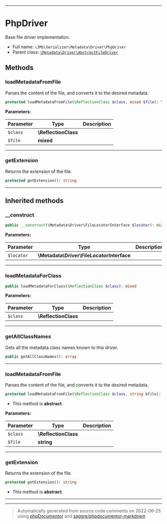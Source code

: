 ***

# PhpDriver

Base file driver implementation.



* Full name: `\JMS\Serializer\Metadata\Driver\PhpDriver`
* Parent class: [`\Metadata\Driver\AbstractFileDriver`](../../../../Metadata/Driver/AbstractFileDriver.md)




## Methods


### loadMetadataFromFile

Parses the content of the file, and converts it to the desired metadata.

```php
protected loadMetadataFromFile(\ReflectionClass $class, mixed $file): \Metadata\ClassMetadata|null
```








**Parameters:**

| Parameter | Type | Description |
|-----------|------|-------------|
| `$class` | **\ReflectionClass** |  |
| `$file` | **mixed** |  |




***

### getExtension

Returns the extension of the file.

```php
protected getExtension(): string
```











***


## Inherited methods


### __construct



```php
public __construct(\Metadata\Driver\FileLocatorInterface $locator): mixed
```








**Parameters:**

| Parameter | Type | Description |
|-----------|------|-------------|
| `$locator` | **\Metadata\Driver\FileLocatorInterface** |  |




***

### loadMetadataForClass



```php
public loadMetadataForClass(\ReflectionClass $class): mixed
```








**Parameters:**

| Parameter | Type | Description |
|-----------|------|-------------|
| `$class` | **\ReflectionClass** |  |




***

### getAllClassNames

Gets all the metadata class names known to this driver.

```php
public getAllClassNames(): array
```











***

### loadMetadataFromFile

Parses the content of the file, and converts it to the desired metadata.

```php
protected loadMetadataFromFile(\ReflectionClass $class, string $file): \Metadata\ClassMetadata|null
```




* This method is **abstract**.



**Parameters:**

| Parameter | Type | Description |
|-----------|------|-------------|
| `$class` | **\ReflectionClass** |  |
| `$file` | **string** |  |




***

### getExtension

Returns the extension of the file.

```php
protected getExtension(): string
```




* This method is **abstract**.






***


***
> Automatically generated from source code comments on 2022-06-25 using [phpDocumentor](http://www.phpdoc.org/) and [saggre/phpdocumentor-markdown](https://github.com/Saggre/phpDocumentor-markdown)
